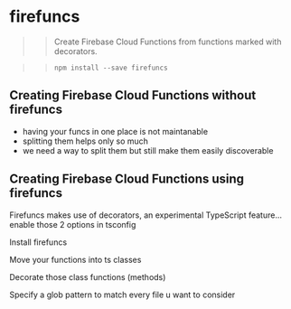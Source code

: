 # firefuncs

>> Create Firebase Cloud Functions from functions marked with decorators.

>> `npm install --save firefuncs`

## Creating Firebase Cloud Functions without firefuncs

- having your funcs in one place is not maintanable
- splitting them helps only so much
- we need a way to split them but still make them easily discoverable

## Creating Firebase Cloud Functions using firefuncs

Firefuncs makes use of decorators, an experimental TypeScript feature... enable those 2 options in tsconfig

Install firefuncs

Move your functions into ts classes

Decorate those class functions (methods)

Specify a glob pattern to match every file u want to consider
